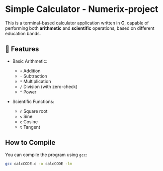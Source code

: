 # Simple Calculator - Numerix-project

This is a terminal-based calculator application written in **C**, capable of performing both **arithmetic** and **scientific** operations, based on different education bands.

## 🔧 Features

- Basic Arithmetic:
  - `+` Addition
  - `-` Subtraction
  - `*` Multiplication
  - `/` Division (with zero-check)
  - `^` Power

- Scientific Functions:
  - `r` Square root
  - `s` Sine
  - `c` Cosine
  - `t` Tangent

## How to Compile

You can compile the program using `gcc`:

```bash
gcc calcCODE.c -o calcCODE -lm
```